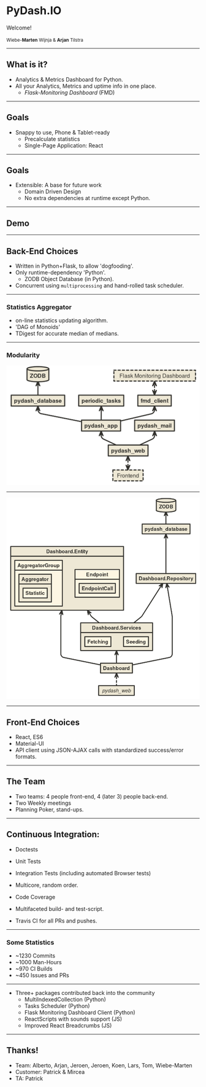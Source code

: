 # PyDash.IO

Welcome!

<small>Wiebe-**Marten** Wijnja & **Arjan** Tilstra</small>

---

## What is it?

- Analytics & Metrics Dashboard for Python.
- All your Analytics, Metrics and uptime info in one place.
  -  _Flask-Monitoring Dashboard_ (FMD)

---

## Goals

- Snappy to use, Phone & Tablet-ready
  - Precalculate statistics
  - Single-Page Application: React
 

---

## Goals

- Extensible: A base for future work
  - Domain Driven Design
  - No extra dependencies at runtime except Python.

---

## Demo

---

## Back-End Choices

- Written in Python+Flask, to allow 'dogfooding'.
- Only runtime-dependency 'Python'.
  - ZODB Object Database (in Python).
- Concurrent using `multiprocessing` and hand-rolled task scheduler.

---

### Statistics Aggregator

- on-line statistics updating algorithm.
- 'DAG of Monoids'
- TDigest for accurate median of medians.

---

### Modularity

![](dependencies_graph.png)

---

![](domain_driven_design.png)

---

## Front-End Choices

- React, ES6
- Material-UI
- API client using JSON-AJAX calls with standardized success/error formats.

---

## The Team

- Two teams: 4 people front-end, 4 (later 3) people back-end.
- Two Weekly meetings
- Planning Poker, stand-ups.

---

## Continuous Integration:

- Doctests
- Unit Tests
- Integration Tests (including automated Browser tests)
- Multicore, random order.
- Code Coverage

- Multifaceted build- and test-script.

- Travis CI for all PRs and pushes.

---

### Some Statistics

- ~1230 Commits
- ~1000 Man-Hours
- ~970 CI Builds
- ~450 Issues and PRs

---

- Three+ packages contributed back into the community
  - MultiIndexedCollection (Python)
  - Tasks Scheduler (Python)
  - Flask Monitoring Dashboard Client (Python)
  - ReactScripts with sounds support (JS)
  - Improved React Breadcrumbs (JS)

---


## Thanks!

- Team: Alberto, Arjan, Jeroen, Jeroen, Koen, Lars, Tom, Wiebe-Marten
- Customer: Patrick & Mircea
- TA: Patrick

